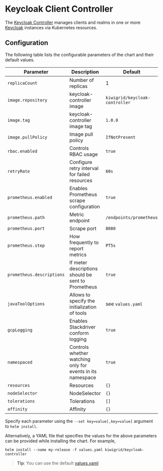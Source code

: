 # Keycloak Client Controller

The [Keycloak Controller](https://github.com/kiwigrid/keycloak-controller) manages clients and realms in one
or more [Keycloak](https://www.keycloak.org) instances via Kubernetes resources.

## Configuration

The following table lists the configurable parameters of the chart and their default values.

| Parameter                 | Description                                                | Default                               |
| ------------------------- | ---------------------------------------------------------- | ------------------------------------- |
| `replicaCount`            | Number of replicas                                         | 1                                     |
| `image.repository`        | keycloak-controller image                                  | `kiwigrid/keycloak-controller`        |
| `image.tag`               | keycloak-controller image tag                              | `1.0.0`                               |
| `image.pullPolicy`        | Image pull policy                                          | `IfNotPresent`                        |
| `rbac.enabled`            | Controls RBAC usage                                        | `true`                                |
| `retryRate`               | Configure retry interval for failed resources              | `60s`                                 |
| `prometheus.enabled`      | Enables Prometheus scrape configuration                    | `true`                                |
| `prometheus.path`         | Metric endpoint                                            | `/endpoints/prometheus`               |
| `prometheus.port`         | Scrape port                                                | `8080`                                |
| `prometheus.step`         | How frequently to report metrics                           | `PT5s`                                |
| `prometheus.descriptions` | If meter descriptions should be sent to Prometheus         | `true`                                |
| `javaToolOptions`         | Allows to specify the initialization of tools              | see `values.yaml`                     |
| `gcpLogging`              | Enables Stackdriver conform logging                        | `true`                                |
| `namespaced`              | Controls whether watching only for events in its namespace | `true`                                |
| `resources`               | Resources                                                  | `{}`                                  |
| `nodeSelector`            | NodeSelector                                               | `{}`                                  |
| `tolerations`             | Tolerations                                                | `[]`                                  |
| `affinity`                | Affinity                                                   | `{}`                                  |

Specify each parameter using the `--set key=value[,key=value]` argument to `helm install`.

Alternatively, a YAML file that specifies the values for the above parameters can be provided while installing the chart. For example,

```console
helm install --name my-release -f values.yaml kiwigrid/keycloak-controller
```

> **Tip**: You can use the default [values.yaml](values.yaml)
